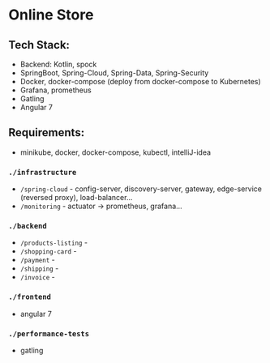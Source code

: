 # Online Store

## Tech Stack:
* Backend: Kotlin, spock
* SpringBoot, Spring-Cloud, Spring-Data, Spring-Security
* Docker, docker-compose (deploy from docker-compose to Kubernetes) 
* Grafana, prometheus
* Gatling
* Angular 7

## Requirements: 
* minikube, docker, docker-compose, kubectl, intelliJ-idea

### `./infrastructure`
* `/spring-cloud` - config-server, discovery-server, gateway, edge-service (reversed proxy), load-balancer...
* `/monitoring` - actuator -> prometheus, grafana...

### `./backend`
* `/products-listing` -
* `/shopping-card` -
* `/payment` - 
* `/shipping` - 
* `/invoice` - 

### `./frontend`
* angular 7

### `./performance-tests`
* gatling
